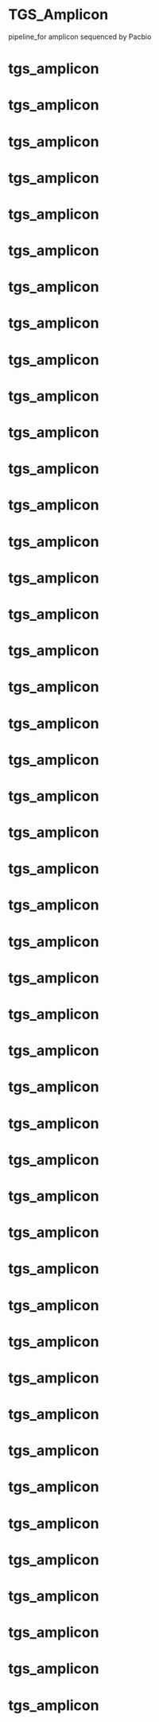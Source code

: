 # TGS_Amplicon
pipeline_for amplicon sequenced by Pacbio
# tgs_amplicon
# tgs_amplicon
# tgs_amplicon
# tgs_amplicon
# tgs_amplicon
# tgs_amplicon
# tgs_amplicon
# tgs_amplicon
# tgs_amplicon
# tgs_amplicon
# tgs_amplicon
# tgs_amplicon
# tgs_amplicon
# tgs_amplicon
# tgs_amplicon
# tgs_amplicon
# tgs_amplicon
# tgs_amplicon
# tgs_amplicon
# tgs_amplicon
# tgs_amplicon
# tgs_amplicon
# tgs_amplicon
# tgs_amplicon
# tgs_amplicon
# tgs_amplicon
# tgs_amplicon
# tgs_amplicon
# tgs_amplicon
# tgs_amplicon
# tgs_amplicon
# tgs_amplicon
# tgs_amplicon
# tgs_amplicon
# tgs_amplicon
# tgs_amplicon
# tgs_amplicon
# tgs_amplicon
# tgs_amplicon
# tgs_amplicon
# tgs_amplicon
# tgs_amplicon
# tgs_amplicon
# tgs_amplicon
# tgs_amplicon
# tgs_amplicon
